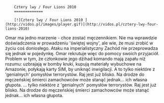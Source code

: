 
        Cztery lwy / Four Lions 2010 
        =============
        
        [![Cztery lwy / Four Lions 2010 ](http://vidos.pl/images/player.gif)](http://vidos.pl/cztery-lwy-four-lions-2010)
        
        
 Omar ma jedno marzenie - chce zostać męczennikiem. Nie ma wprawdzie doświadczenia w prowadzeniu 'świętej wojny', ale wie, że musi zrobić w życiu coś doniosłego. Ataku na imperialistyczny Zachód nie przeprowadza się jednak w pojedynkę. Omar rekrutuje więc do pomocy swoich przyjaciół. Problem w tym, że członkowie jego dżihad komando mają  zapału niż rozumu: uzbrajają w bomby kruki, kupują materiały wybuchowe na Amazonie, połykają karty SIM, by uniknąć inwigilacji. A to tylko niektóre z 'genialnych' pomysłów terrorystów. Raj jest już blisko. Na drodze do męczeńskiej śmierci zamachowców może stanąć jednak... ich własna głupota.   ... tylko niektóre z 'genialnych' pomysłów terrorystów. Raj jest już blisko. Na drodze do męczeńskiej śmierci zamachowców może stanąć jednak... ich własna głupota.
    